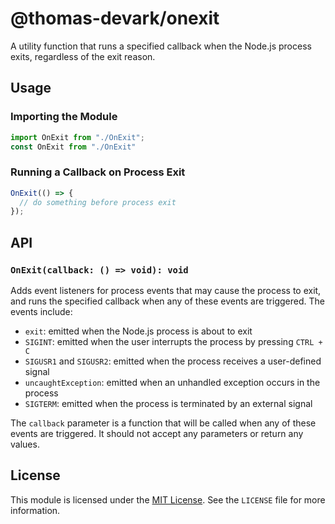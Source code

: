 # @thomas-devark/onexit

A utility function that runs a specified callback when the Node.js process exits, regardless of the exit reason. 

## Usage

### Importing the Module

```typescript
import OnExit from "./OnExit";
const OnExit from "./OnExit"
```

### Running a Callback on Process Exit

```typescript
OnExit(() => {
  // do something before process exit
});
```

## API

### `OnExit(callback: () => void): void`

Adds event listeners for process events that may cause the process to exit, and runs the specified callback when any of these events are triggered. The events include:

- `exit`: emitted when the Node.js process is about to exit
- `SIGINT`: emitted when the user interrupts the process by pressing `CTRL + C`
- `SIGUSR1` and `SIGUSR2`: emitted when the process receives a user-defined signal
- `uncaughtException`: emitted when an unhandled exception occurs in the process
- `SIGTERM`: emitted when the process is terminated by an external signal

The `callback` parameter is a function that will be called when any of these events are triggered. It should not accept any parameters or return any values.

## License

This module is licensed under the [MIT License](https://opensource.org/licenses/MIT). See the `LICENSE` file for more information.
